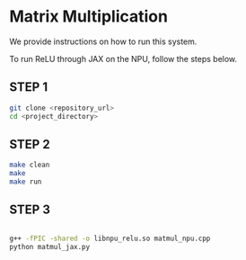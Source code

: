 # Matrix Multiplication

We provide instructions on how to run this system.

To run ReLU through JAX on the NPU, follow the steps below.

## STEP 1 
```bash
git clone <repository_url>
cd <project_directory>
```
## STEP 2
```bash
make clean
make
make run
```


## STEP 3
```bash

g++ -fPIC -shared -o libnpu_relu.so matmul_npu.cpp 
python matmul_jax.py
```
